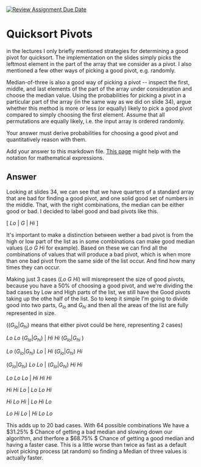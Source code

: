 [![Review Assignment Due Date](https://classroom.github.com/assets/deadline-readme-button-24ddc0f5d75046c5622901739e7c5dd533143b0c8e959d652212380cedb1ea36.svg)](https://classroom.github.com/a/IF3rQO50)
# Quicksort Pivots

in the lectures I only briefly mentioned strategies for determining a good pivot
for quicksort. The implementation on the slides simply picks the leftmost
element in the part of the array that we consider as a pivot. I also mentioned a
few other ways of picking a good pivot, e.g. randomly.

Median-of-three is also a good way of picking a pivot -- inspect the first,
middle, and last elements of the part of the array under consideration and
choose the median value. Using the probabilities for picking a pivot in a
particular part of the array (in the same way as we did on slide 34), argue
whether this method is more or less (or equally) likely to pick a good pivot
compared to simply choosing the first element. Assume that all permutations are
equally likely, i.e. the input array is ordered randomly.

Your answer must derive probabilities for choosing a good pivot and
quantitatively reason with them.

Add your answer to this markdown file. [This
page](https://docs.github.com/en/get-started/writing-on-github/working-with-advanced-formatting/writing-mathematical-expressions)
might help with the notation for mathematical expressions.


## Answer

Looking at slides 34, we can see that we have quarters of a standard array that are bad for finding a good pivot, and one solid good set of numbers in the middle. That, with the right combinations, the median can be either good or bad. I decided to label good and bad pivots like this. 

[ $Lo$ | $G$ | $Hi$ ] 

It's important to make a distinction between wether a bad pivot is from the high or low part of the list as in some combinations can make good median values ($Lo$ $G$ $Hi$ for example). Based on these we can find all the combinations of values that will produce a bad pivot, which is when more than one bad pivot from the same side of the list occur. And find how many times they can occur.

Making just 3 cases ($Lo$ $G$ $Hi$) will misrepresent the size of good pivots, because you have a $50$% of choosing a good pivot, and we're dividing the bad cases by Low and High parts of the list, we still have the Good pivots taking up the othe half of the list. So to keep it simple I'm going to divide good into two parts, $G_{lo}$ and $G_{hi}$ and then all the areas of the list are fully represented in size.

(($G_{lo}|G_{hi}$) means that either pivot could be here, representing 2 cases)

$Lo$ $Lo$ ($G_{lo}|G_{hi}$) | $Hi$ $Hi$ ($G_{lo}|G_{hi}$ )

$Lo$ ($G_{lo}|G_{hi}$) $Lo$ | $Hi$ ($G_{lo}|G_{hi}$) $Hi$

($G_{lo}|G_{hi}$) $Lo$ $Lo$ | ($G_{lo}|G_{hi}$) $Hi$ $Hi$

$Lo$ $Lo$ $Lo$ | $Hi$ $Hi$ $Hi$

$Hi$ $Hi$ $Lo$ | $Lo$ $Lo$ $Hi$ 

$Hi$ $Lo$ $Hi$ | $Lo$ $Hi$ $Lo$

$Lo$ $Hi$ $Lo$ | $Hi$ $Lo$ $Lo$

This adds up to 20 bad cases. With 64 possible combinations We have a $31.25\% $ Chance of getting a bad median and slowing down our algorithm, and therfore a $68.75\% $ Chance of getting a good median and having a faster case. This is a little worse than twice as fast as a default pivot picking process (at random) so finding a Median of three values is actually faster. 